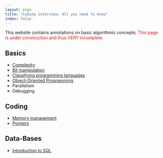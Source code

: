 ```yaml
---
layout: page
title: "Coding interview: All you need to know"
index: false
---
```

<div class="row" markdown="1">
<div class="col-12" markdown="1">

This website contains annotations on basic algorithmic concepts.
<span style="color:red">This page is under construction and thus VERY incomplete.</span>


## Basics
- [Complexity](theory/complexity)
- [Bit manipulation](theory/bit_manipulation)
- [Classifying programming languages](theory/languages)
- [Object-Oriented Programming](theory/oop)
- Parallelism
- Debugging



## Coding

- [Memory management](theory/memory_management)
- [Pointers](theory/pointers)


<!-- - [Pointers](theory/pointers.md)
- [Passing args to functions](theory/func_args.md)
- [Memory Management](theory/memory_management.md)
- [C++ KeyWords](theory/keywords.md)
- Recursion
- Dynamic programming
- [Competitive programming problems approach guide](theory/comp_progr_guide.md) -->

## Data-Bases

- [Introduction to SQL](theory/sql_intro)


<!-- ## Data structures

#### Sequence Containers

-  Linked List
-  Static Array. STD [implementation](https://en.cppreference.com/w/cpp/container/array).
-  Dynamic Array. STD [implementation](https://en.cppreference.com/w/cpp/container/vector).

#### Container Adaptors
-  Stack
-  Queue
-  Heap

#### Associative Containers
-  Hash Table. STD [implementation](http://www.cplusplus.com/reference/unordered_set/unordered_set/).
-  Binary Search Tree

#### Other
- Trie
- Graph -->